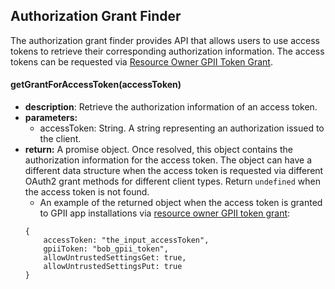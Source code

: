 ## Authorization Grant Finder

The authorization grant finder provides API that allows users to use access tokens to retrieve their corresponding authorization information. The access tokens can be requested via [Resource Owner GPII Token Grant](https://wiki.gpii.net/w/GPII_OAuth_2_Guide#Resource_Owner_GPII_Token_Grant).

#### getGrantForAccessToken(accessToken)
* **description**: Retrieve the authorization information of an access token.
* **parameters:**
    * accessToken: String. A string representing an authorization issued to the
    client.
* **return:** A promise object. Once resolved, this object contains the authorization information for the access token. The object can have a different data structure when the access token is requested via different OAuth2 grant methods for different client types. Return `undefined` when the access token is not found.
    - An example of the returned object when the access token is granted to GPII app installations via [resource owner GPII token grant](https://wiki.gpii.net/w/GPII_OAuth_2_Guide#Resource_Owner_GPII_Token_Grant):
    ```
    {
        accessToken: "the_input_accessToken",
        gpiiToken: "bob_gpii_token",
        allowUntrustedSettingsGet: true,
        allowUntrustedSettingsPut: true
    }
    ```
